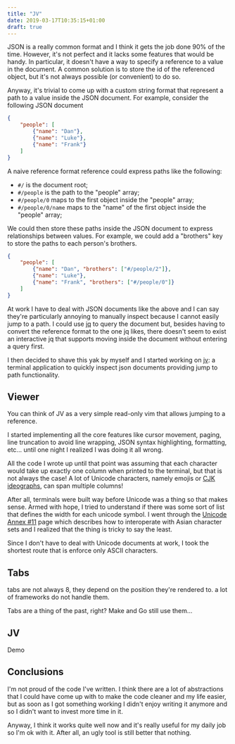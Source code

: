 ```yaml
---
title: "JV"
date: 2019-03-17T10:35:15+01:00
draft: true
---
```


JSON is a really common format and I think it gets the job done 90% of the time.
However, it's not perfect and it lacks some features that would be handy. In
particular, it doesn't have a way to specify a reference to a value in the
document. A common solution is to store the id of the referenced object, but
it's not always possible (or convenient) to do so.

Anyway, it's trivial to come up with a custom string format that represent a
path to a value inside the JSON document. For example, consider the following
JSON document

```json
{
    "people": [
        {"name": "Dan"},
        {"name": "Luke"},
        {"name": "Frank"}
    ]
}
```

A naive reference format reference could express paths like the following:

- `#/` is the document root;
- `#/people` is the path to the "people" array;
- `#/people/0` maps to the first object inside the "people" array;
- `#/people/0/name` maps to the "name" of the first object inside the "people"
  array;

We could then store these paths inside the JSON document to express
relationships between values. For example, we could add a "brothers" key to
store the paths to each person's brothers.

```json
{
    "people": [
        {"name": "Dan", "brothers": ["#/people/2"]},
        {"name": "Luke"},
        {"name": "Frank", "brothers": ["#/people/0"]}
    ]
}
```

At work I have to deal with JSON documents like the above and I can say they're
particularly annoying to manually inspect because I cannot easily jump to a
path. I could use [jq] to query the document but, besides having to convert the
reference format to the one jq likes, there doesn't seem to exist an interactive
jq that supports moving inside the document without entering a query first.

I then decided to shave this yak by myself and I started working on [jv]: a
terminal application to quickly inspect json documents providing jump to path
functionality.

## Viewer

You can think of JV as a very simple read-only vim that allows jumping to a
reference.

I started implementing all the core features like cursor movement, paging, line
truncation to avoid line wrapping, JSON syntax highlighting, formatting, etc...
until one night I realized I was doing it all wrong.

All the code I wrote up until that point was assuming that each character would
take up exactly one column when printed to the terminal, but that is not always
the case! A lot of Unicode characters, namely emojis or [CJK ideographs], can
span multiple columns!

After all, terminals were built way before Unicode was a thing so that makes
sense. Armed with hope, I tried to understand if there was some sort of list
that defines the width for each unicode symbol. I went through the [Unicode
Annex #11] page which describes how to interoperate with Asian character sets
and I realized that the thing is tricky to say the least.

Since I don't have to deal with Unicode documents at work, I took the shortest
route that is enforce only ASCII characters.

## Tabs

tabs are not always 8, they depend on the position they're rendered to.
a lot of frameworks do not handle them.

Tabs are a thing of the past, right? Make and Go still use them...


## JV

Demo

## Conclusions

I'm not proud of the code I've written. I think there are a lot of abstractions
that I could have come up with to make the code cleaner and my life easier, but
as soon as I got something working I didn't enjoy writing it anymore and so I
didn't want to invest more time in it.

Anyway, I think it works quite well now and it's really useful for my daily job
so I'm ok with it. After all, an ugly tool is still better that nothing.

[jq]: https://stedolan.github.io/jq/
[jv]: https://github.com/d-dorazio/jv
[CJK ideographs]: https://en.wikipedia.org/wiki/CJK_Unified_Ideographs
[Unicode Annex #11]: http://www.unicode.org/reports/tr11/
